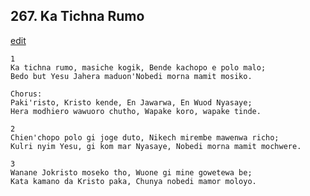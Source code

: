 
## 267.  Ka Tichna Rumo
[edit](https://docs.google.com/document/d/1WaKRmKFXMzHMCht99s7L9aAzvxo01xn4/edit?mode=html)



    1
    Ka tichna rumo, masiche kogik, Bende kachopo e polo malo;
    Bedo but Yesu Jahera maduon'Nobedi morna mamit mosiko.

    Chorus:
    Paki'risto, Kristo kende, En Jawarwa, En Wuod Nyasaye;
    Hera modhiero wawuoro chutho, Wapake koro, wapake tinde.

    2
    Chien'chopo polo gi joge duto, Nikech mirembe mawenwa richo;
    Kulri nyim Yesu, gi kom mar Nyasaye, Nobedi morna mamit mochwere.

    3
    Wanane Jokristo moseko tho, Wuone gi mine gowetewa be;
    Kata kamano da Kristo paka, Chunya nobedi mamor moloyo.


